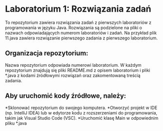 # Laboratorium 1: Rozwiązania zadań

To repozytorium zawiera rozwiązania zadań z pierwszych laboratoriów z programowania w języku Java. Rozwiązania są podzielone na pliki o nazwach odpowiadających numerom laboratoriów i zadań. Na przykład plik 11.java zawiera rozwiązanie pierwszego zadania z pierwszego laboratorium.

## Organizacja repozytorium:

Nazwa repozytorium odpowiada numerowi laboratorium. W każdym repozytorium znajdują się pliki README.md z opisem laboratorium i pliki *.java z kodami źródłowymi rozwiązań oraz zakomentowaną treścią zadania.

## Aby uruchomić kody źródłowe, należy:

*Sklonować repozytorium do swojego komputera.
*Otworzyć projekt w IDE (np. IntelliJ IDEA) lub w edytorze kodu z rozszerzeniami do programowania, takim jak Visual Studio Code (VSC).
*Uruchomić klasę Main w odpowiednim pliku *.java